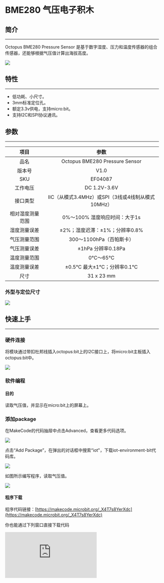 ﻿# BME280 气压电子积木

## 简介
---
Octopus BME280 Pressure Sensor 是基于数字湿度、压力和温度传感器的组合传感器，还能够根据气压值计算出海拔高度。

![](https://wiki-media-ef.oss-cn-hongkong.aliyuncs.com//images/04087_01.png)


## 特性
---
- 低功耗、小尺寸。
- 3mm标准定位孔。
- 额定3.3v供电，支持micro:bit。
- 支持I2C和SPI协议通讯。

## 参数
---

项目 | 参数
:-: | :-:
品名|Octopus BME280 Pressure Sensor
版本号|V1.0
SKU| EF04087
工作电压|DC 1.2V-3.6V
接口类型|IIC（从模式3.4MHz）或SPI（3线或4线制从模式10MHz）
相对湿度测量范围|0%～100% 湿度响应时间：大于1s
湿度测量误差|±2%；湿度迟滞：±1%；分辨率0.8%
气压测量范围|300～1100hPa（百帕斯卡）
气压测量误差|±1hPa 分辨率0.18Pa
温度测量范围|0℃～65℃
温度测量误差|±0.5℃ 最大±1℃；分辨率0.1℃
尺寸|31 x 23 mm

### 外型与定位尺寸
![](https://wiki-media-ef.oss-cn-hongkong.aliyuncs.com//images/ZCHyqrg.png)

## 快速上手
---
### 硬件连接

将模块通过带扣杜邦线插入octopus:bit上的I2C接口上，将micro:bit主板插入octopus:bit中。

![](https://wiki-media-ef.oss-cn-hongkong.aliyuncs.com//images/TGFmmNb.png)

### 软件编程

#### 目的
读取气压值，并显示在micro:bit上的屏幕上。

### 添加package
在MakeCode的代码抽屉中点击Advanced，查看更多代码选项。

![](https://wiki-media-ef.oss-cn-hongkong.aliyuncs.com//images/LjMR5IU.png)

点击“Add Package”，在弹出的对话框中搜索“iot"，下载iot-environment-bit代码库。


![](https://wiki-media-ef.oss-cn-hongkong.aliyuncs.com//images/AaZxCEb.jpg)


如图所示编写程序，读取气压值。


![](https://wiki-media-ef.oss-cn-hongkong.aliyuncs.com//images/04087_03.png)



#### 程序下载
程序代码链接：[https://makecode.microbit.org/_X4T7s8YerXdc](https://makecode.microbit.org/_X4T7s8YerXdc)

你也能通过下列窗口直接下载代码
<div
    style={{
        position: 'relative',
        paddingBottom: '60%',
        overflow: 'hidden',
    }}
>
    <iframe
        src="https://makecode.microbit.org/_X4T7s8YerXdc"
        frameborder="0"
        sandbox="allow-popups allow-forms allow-scripts allow-same-origin"
        style={{
            position: 'absolute',
            width: '100%',
            height: '100%',
        }}
    />
</div>

### 结果
micro:bit点阵屏幕上滚动显示气压值，单位为MPa。

## 常见问题
